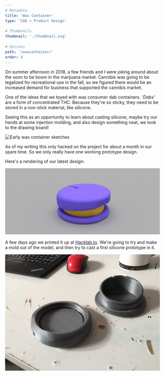 ```yaml
---
# Metadata
title: 'Wax Container'
type: 'CAD + Product Design'

# Thumbnails
thumbnail: './thumbnail.svg'

# Options
path: '/waxcontainer/'
order: 4
---
```


<article role="article">

On summer afternoon in 2018, a few friends and I were joking around about the soon to be boom in the marijuana market. Cannibis was going to be legalized for recreational use in the fall, so we figured there would be an increased demand for business that supported the cannibis market.

One of the ideas that we toyed with was consumer dab containers. _'Dabs'_ are a form of concentrated THC. Because they're so sticky, they need to be stored in a non-stick material, like silicone.

Seeing this as an opportunity to learn about casting silicone, maybe try our hands at some injection molding, and also design something neat, we took to the drawing board!

</article>

<article role="article">

![Early wax container sketches](images/roughsketchs.png)

</article>

<article role="article">

As of my writing this only hacked on the project for about a month in our spare time. So we only really have one working prototype design.

Here's a rendering of our latest design:

</article>

<article role="article">

![design rendering](images/waxContainer.jpg)

</article>

<article role="article">

A few days ago we printed it up at [Hacklab.to](Hacklab.to). We're going to try and make a mold out of the model, and then try to cast a first silicone prototype in it.

</article>

<article role="article">

![3d print](images/waxContainerPrint.jpg)

</article>
